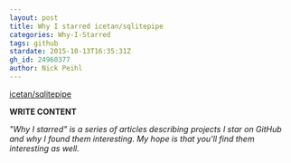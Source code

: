 ```yaml
---
layout: post
title: Why I starred icetan/sqlitepipe
categories: Why-I-Starred
tags: github
stardate: 2015-10-13T16:35:31Z
gh_id: 24960377
author: Nick Peihl
---
```


[icetan/sqlitepipe](star.repo.html_url)

**WRITE CONTENT**

*"Why I starred" is a series of articles describing projects I star on GitHub and why I found them interesting. My hope is that you'll find them interesting as well.*

